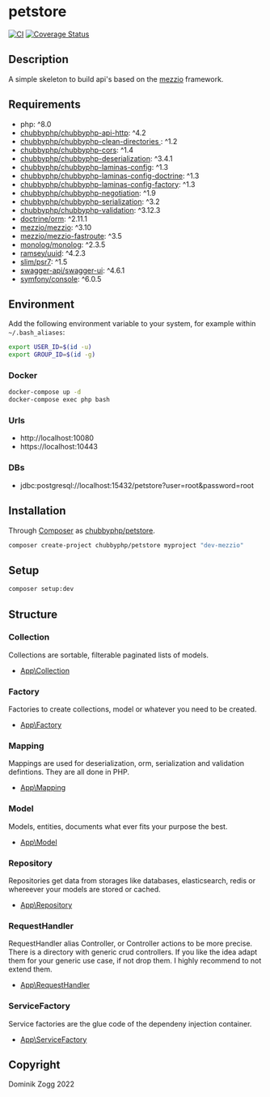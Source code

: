# petstore

[![CI](https://github.com/chubbyphp/petstore/workflows/CI/badge.svg?branch=mezzio)](https://github.com/chubbyphp/petstore/actions?query=workflow%3ACI)
[![Coverage Status](https://coveralls.io/repos/github/chubbyphp/petstore/badge.svg?branch=mezzio)](https://coveralls.io/github/chubbyphp/petstore?branch=mezzio)

## Description

A simple skeleton to build api's based on the [mezzio][1] framework.

## Requirements

 * php: ^8.0
 * [chubbyphp/chubbyphp-api-http][2]: ^4.2
 * [chubbyphp/chubbyphp-clean-directories ][3]: ^1.2
 * [chubbyphp/chubbyphp-cors][4]: ^1.4
 * [chubbyphp/chubbyphp-deserialization][5]: ^3.4.1
 * [chubbyphp/chubbyphp-laminas-config][6]: ^1.3
 * [chubbyphp/chubbyphp-laminas-config-doctrine][7]: ^1.3
 * [chubbyphp/chubbyphp-laminas-config-factory][8]: ^1.3
 * [chubbyphp/chubbyphp-negotiation][9]: ^1.9
 * [chubbyphp/chubbyphp-serialization][10]: ^3.2
 * [chubbyphp/chubbyphp-validation][11]: ^3.12.3
 * [doctrine/orm][12]: ^2.11.1
 * [mezzio/mezzio][13]: ^3.10
 * [mezzio/mezzio-fastroute][14]: ^3.5
 * [monolog/monolog][15]: ^2.3.5
 * [ramsey/uuid][16]: ^4.2.3
 * [slim/psr7][17]: ^1.5
 * [swagger-api/swagger-ui][18]: ^4.6.1
 * [symfony/console][19]: ^6.0.5

## Environment

Add the following environment variable to your system, for example within `~/.bash_aliases`:

```sh
export USER_ID=$(id -u)
export GROUP_ID=$(id -g)
```

### Docker

```sh
docker-compose up -d
docker-compose exec php bash
```

### Urls

* http://localhost:10080
* https://localhost:10443

### DBs

 * jdbc:postgresql://localhost:15432/petstore?user=root&password=root

## Installation

Through [Composer](http://getcomposer.org) as [chubbyphp/petstore][40].

```bash
composer create-project chubbyphp/petstore myproject "dev-mezzio"
```

## Setup

```sh
composer setup:dev
```

## Structure

### Collection

Collections are sortable, filterable paginated lists of models.

 * [App\Collection][60]

### Factory

Factories to create collections, model or whatever you need to be created.

 * [App\Factory][70]

### Mapping

Mappings are used for deserialization, orm, serialization and validation defintions. They are all done in PHP.

 * [App\Mapping][80]

### Model

Models, entities, documents what ever fits your purpose the best.

 * [App\Model][90]

### Repository

Repositories get data from storages like databases, elasticsearch, redis or whereever your models are stored or cached.

 * [App\Repository][100]

### RequestHandler

RequestHandler alias Controller, or Controller actions to be more precise.
There is a directory with generic crud controllers. If you like the idea adapt them for your generic use case, if not drop them.
I highly recommend to not extend them.

 * [App\RequestHandler][110]

### ServiceFactory

Service factories are the glue code of the dependeny injection container.

 * [App\ServiceFactory][120]

## Copyright

Dominik Zogg 2022

[1]: https://github.com/chubbyphp/chubbyphp-framework

[2]: https://packagist.org/packages/chubbyphp/chubbyphp-api-http
[3]: https://packagist.org/packages/chubbyphp/chubbyphp-clean-directories
[4]: https://packagist.org/packages/chubbyphp/chubbyphp-cors
[5]: https://packagist.org/packages/chubbyphp/chubbyphp-deserialization
[6]: https://packagist.org/packages/chubbyphp/chubbyphp-laminas-config
[7]: https://packagist.org/packages/chubbyphp/chubbyphp-laminas-config-doctrine
[8]: https://packagist.org/packages/chubbyphp/chubbyphp-laminas-config-factory
[9]: https://packagist.org/packages/chubbyphp/chubbyphp-negotiation
[10]: https://packagist.org/packages/chubbyphp/chubbyphp-serialization
[11]: https://packagist.org/packages/chubbyphp/chubbyphp-validation
[12]: https://packagist.org/packages/doctrine/orm
[13]: https://packagist.org/packages/mezzio/mezzio
[14]: https://packagist.org/packages/mezzio/mezzio-fastroute
[15]: https://packagist.org/packages/monolog/monolog
[16]: https://packagist.org/packages/ramsey/uuid
[17]: https://packagist.org/packages/slim/psr7
[18]: https://packagist.org/packages/swagger-api/swagger-ui
[19]: https://packagist.org/packages/symfony/console

[40]: https://packagist.org/packages/chubbyphp/petstore

[60]: src/Collection

[70]: src/Factory

[80]: src/Mapping

[90]: src/Model

[100]: src/Repository

[110]: src/RequestHandler

[120]: src/ServiceFactory
